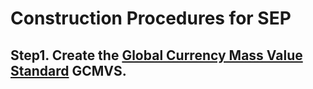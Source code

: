 # Construction Procedures for SEP

## Step1. Create the [Global Currency Mass Value Standard](1-Global-Currency-Mass-Value-Standard) GCMVS.